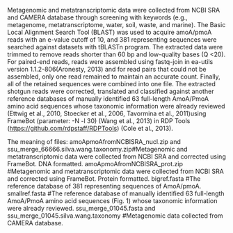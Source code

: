 Metagenomic and metatranscriptomic data were collected from NCBI SRA and CAMERA database through screening with keywords (e.g., metagenome, metatranscriptome, water, soil, waste, and marine). The Basic Local Alignment Search Tool (BLAST) was used to acquire amoA/pmoA reads with an e-value cutoff of 10, and 381 representing sequences were searched against datasets with tBLASTn program. The extracted data were trimmed to remove reads shorter than 60 bp and low-quality bases (Q <20). For paired-end reads, reads were assembled using fastq-join in ea-utils version 1.1.2-806(Aronesty, 2013) and for read pairs that could not be assembled, only one read remained to maintain an accurate count. Finally, all of the retained sequences were combined into one file. 
The extracted shotgun reads were corrected, translated and classified against another reference databases of manually identified 63 full-length AmoA/PmoA amino acid sequences whose taxonomic information were already reviewed (Ettwig et al., 2010, Stoecker et al., 2006, Tavormina et al., 2011)using FrameBot (parameter: -N -l 30) (Wang et al., 2013) in RDP Tools (https://github.com/rdpstaff/RDPTools) (Cole et al., 2013).

The meaning of files:
amoApmoAfromNCBISRA_nucl.zip and ssu_merge_66666.silva.wang.taxonomy.zip#Metagenomic and metatranscriptomic data were collected from NCBI SRA and corrected using FrameBot. DNA formatted.
amoApmoAfromNCBISRA_prot.zip #Metagenomic and metatranscriptomic data were collected from NCBI SRA and corrected using FrameBot. Protein formatted.
bigref.fasta #The reference database of 381 representing sequences of AmoA/pmoA.
smallref.fasta #The reference database of manually identified 63 full-length AmoA/PmoA amino acid sequences (Fig. 1) whose taxonomic information were already reviewed.
ssu_merge_01045.fasta and ssu_merge_01045.silva.wang.taxonomy #Metagenomic data collected from CAMERA database.
